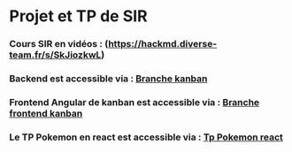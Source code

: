 # Projet et TP de  SIR

### Cours SIR en vidéos : (https://hackmd.diverse-team.fr/s/SkJiozkwL)


### Backend est accessible via : [Branche kanban](https://github.com/MarcTSIVANYO/SIR_TP/tree/kanban)



### Frontend Angular de kanban est accessible via : [Branche frontend kanban](https://github.com/MarcTSIVANYO/SIR_TP/tree/kanban-frontend)



### Le TP Pokemon en react est accessible via : [Tp Pokemon react](https://github.com/MarcTSIVANYO/SIR_TP/tree/pokemon-react)

